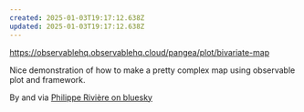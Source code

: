 ```yaml
---
created: 2025-01-03T19:17:12.638Z
updated: 2025-01-03T19:17:12.638Z
---
```

https://observablehq.observablehq.cloud/pangea/plot/bivariate-map

Nice demonstration of how to make a pretty complex map using observable plot and framework.

By and via [Philippe Rivière on bluesky](https://bsky.app/profile/fil.rezo.net/post/3letcernzwa2e) 